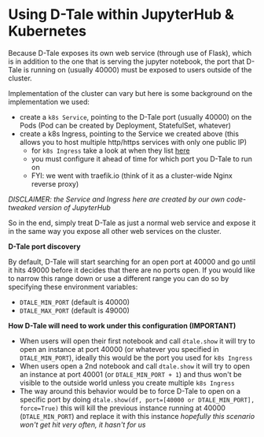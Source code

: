# Using D-Tale within JupyterHub & Kubernetes

Because D-Tale exposes its own web service (through use of Flask), which is in addition to the one
that is serving the jupyter notebook, the port that D-Tale is running on (usually 40000) must be
exposed to users outside of the cluster.

Implementation of the cluster can vary but here is some background on the implementation we used:
- create a `k8s Service`, pointing to the D-Tale port (usually 40000) on the Pods (Pod can be created by Deployment,
StatefulSet, whatever)
- create a k8s Ingress, pointing to the Service we created above (this allows you to host multiple http/https services with only one public IP)
  - for `k8s Ingress` take a look at when they list [here](https://kubernetes.io/docs/concepts/services-networking/ingress/)
  - you must configure it ahead of time for which port you D-Tale to run on
  - FYI: we went with traefik.io (think of it as a cluster-wide Nginx reverse proxy)

*DISCLAIMER: the Service and Ingress here are created by our own code-tweaked version of JupyterHub*

So in the end, simply treat D-Tale as just a normal web service and expose it in the same way you
expose all other web services on the cluster.

**D-Tale port discovery**

By default, D-Tale will start searching for an open port at 40000 and go until it hits 49000 before it decides that
there are no ports open.  If you would like to narrow this range down or use a different range you can do so by specifying
these environment variables:
 - `DTALE_MIN_PORT` (default is 40000)
 - `DTALE_MAX_PORT` (default is 49000)
 
**How D-Tale will need to work under this configuration (IMPORTANT)**

- When users will open their first notebook and call `dtale.show` it will try to open an instance at port 40000
(or whatever you specified in `DTALE_MIN_PORT`), ideally this would be the port you used for `k8s Ingress`
- When users open a 2nd notebook and call `dtale.show` it will try to open an instance at port 40001
(or `DTALE_MIN_PORT + 1`) and thus won't be visible to the outside world unless you create multiple `k8s Ingress`
- The way around this behavior would be to force D-Tale to open on a specific port by doing `dtale.show(df, port=[40000 or DTALE_MIN_PORT], force=True)`
this will kill the previous instance running at 40000 (`DTALE_MIN_PORT`) and replace it with this instance
*hopefully this scenario won't get hit very often, it hasn't for us*


